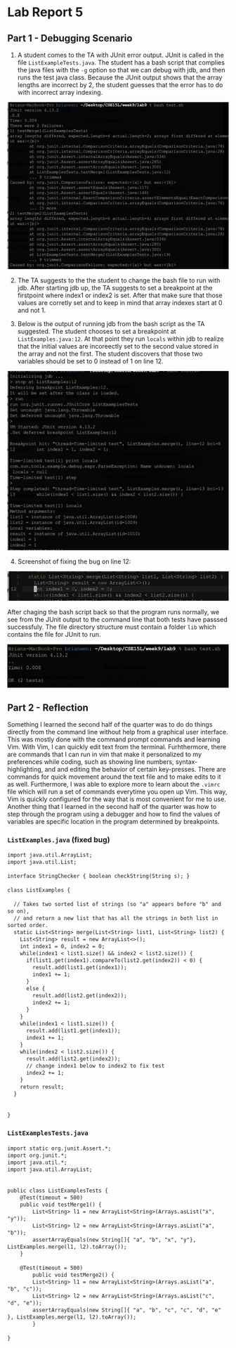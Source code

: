 # Lab Report 5

## Part 1 - Debugging Scenario 

1. A student comes to the TA with JUnit error output. JUnit is called in the file `ListExampleTests.java`. The student has a bash script that complies the java files with the `-g` option so that we can debug with jdb, and then runs the test java class. Because the JUnit output shows that the array lengths are incorrect by 2, the student guesses that the error has to do with incorrect array indexing. 

![5a](images/fifth/5a.png)

2. The TA suggests to the the student to change the bash file to run with jdb. After starting jdb up, the TA suggests to set a breakpoint at the firstpoint where index1 or index2 is set. After that make sure that those values are corretly set and to keep in mind that array indexes start at 0 and not 1.


3. Below is the output of running jdb from the bash script as the TA suggested. The student chooses to set a breakpoint at `ListExamples.java:12`. At that point they run `locals` within jdb to realize that the initial values are incoreectly set to the second value stored in the array and not the first. The student discovers that those two variables should be set to 0 instead of 1 on line 12. 

![5b](images/fifth/5b.png)

4. Screenshot of fixing the bug on line 12:

![5c](images/fifth/5c.png)

After chaging the bash script back so that the program runs normally, we see from the JUnit output to the command line that both tests have passsed successfuly. The file directory structure must contain a folder `lib` which contains the file for JUnit to run. 

![5d](images/fifth/5d.png)


## Part 2 - Reflection
Something I learned the second half of the quarter was to do do things directly from the command line without help from a graphical user interface. This was mostly done with the command prompt commands and learning Vim. With Vim, I can quickly edit text from the terminal. Furhthermore, there are commands that I can run in vim that make it personalized to my preferences while coding, such as showing line numbers, syntax-highlighting, and and editing the behavior of certain key-presses. There are commands for quick movement around the text file and to make edits to it as well. Furthermore, I was able to explore more to learn about the `.vimrc` file which will run a set of commands everytime you open up Vim. This way, Vim is quickly configured for the way that is most convenient for me to use. Another thing that I learned in the second half of the quarter was how to step through the program using a debugger and how to find the values of variables are specific location in the program determined by breakpoints. 


### `ListExamples.java` (fixed bug)
```
import java.util.ArrayList;
import java.util.List;

interface StringChecker { boolean checkString(String s); }

class ListExamples {

  // Takes two sorted list of strings (so "a" appears before "b" and so on),
  // and return a new list that has all the strings in both list in sorted order.
  static List<String> merge(List<String> list1, List<String> list2) {
    List<String> result = new ArrayList<>();
    int index1 = 0, index2 = 0;
    while(index1 < list1.size() && index2 < list2.size()) {
      if(list1.get(index1).compareTo(list2.get(index2)) < 0) {
        result.add(list1.get(index1));
        index1 += 1;
      }
      else {
        result.add(list2.get(index2));
        index2 += 1;
      }
    }
    while(index1 < list1.size()) {
      result.add(list1.get(index1));
      index1 += 1;
    }
    while(index2 < list2.size()) {
      result.add(list2.get(index2));
      // change index1 below to index2 to fix test
      index2 += 1;
    }
    return result;
  }


}

```

### `ListExamplesTests.java`
```
import static org.junit.Assert.*;
import org.junit.*;
import java.util.*;
import java.util.ArrayList;


public class ListExamplesTests {
	@Test(timeout = 500)
	public void testMerge1() {
    	List<String> l1 = new ArrayList<String>(Arrays.asList("x", "y"));
		List<String> l2 = new ArrayList<String>(Arrays.asList("a", "b"));
		assertArrayEquals(new String[]{ "a", "b", "x", "y"}, ListExamples.merge(l1, l2).toArray());
	}
	
	@Test(timeout = 500)
        public void testMerge2() {
		List<String> l1 = new ArrayList<String>(Arrays.asList("a", "b", "c"));
		List<String> l2 = new ArrayList<String>(Arrays.asList("c", "d", "e"));
		assertArrayEquals(new String[]{ "a", "b", "c", "c", "d", "e" }, ListExamples.merge(l1, l2).toArray());
        }

}

```